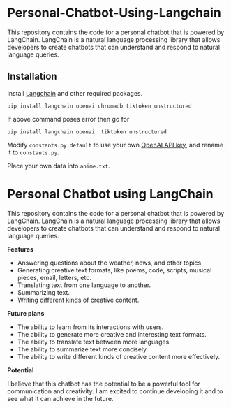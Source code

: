 # Personal-Chatbot-Using-Langchain
This repository contains the code for a personal chatbot that is powered by LangChain. LangChain is a natural language processing library that allows developers to create chatbots that can understand and respond to natural language queries.

## Installation

Install [Langchain](https://github.com/hwchase17/langchain) and other required packages.
```
pip install langchain openai chromadb tiktoken unstructured
```
If above command poses error then go for
```
pip install langchain openai  tiktoken unstructured
```
Modify `constants.py.default` to use your own [OpenAI API key](https://platform.openai.com/account/api-keys), and rename it to `constants.py`.

Place your own data into `anime.txt`.
# Personal Chatbot using LangChain

This repository contains the code for a personal chatbot that is powered by LangChain. LangChain is a natural language processing library that allows developers to create chatbots that can understand and respond to natural language queries.

**Features**

* Answering questions about the weather, news, and other topics.
* Generating creative text formats, like poems, code, scripts, musical pieces, email, letters, etc.
* Translating text from one language to another.
* Summarizing text.
* Writing different kinds of creative content.

**Future plans**

* The ability to learn from its interactions with users.
* The ability to generate more creative and interesting text formats.
* The ability to translate text between more languages.
* The ability to summarize text more concisely.
* The ability to write different kinds of creative content more effectively.

**Potential**

I believe that this chatbot has the potential to be a powerful tool for communication and creativity. I am excited to continue developing it and to see what it can achieve in the future.
